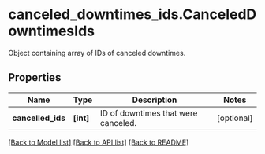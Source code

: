 # canceled_downtimes_ids.CanceledDowntimesIds

Object containing array of IDs of canceled downtimes.
## Properties
Name | Type | Description | Notes
------------ | ------------- | ------------- | -------------
**cancelled_ids** | **[int]** | ID of downtimes that were canceled. | [optional] 

[[Back to Model list]](../README.md#documentation-for-models) [[Back to API list]](../README.md#documentation-for-api-endpoints) [[Back to README]](../README.md)



